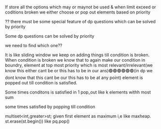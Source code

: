 If store all the options which may or maynot be used & when limit exceed or coditions broken we either choose or pop out elements based on priority

?? there must be some special feature of dp questions which can be solved by priority 

Some dp questions can be solved by priority 

we need to find which one??

It is like sliding window we keep on adding things till condition is broken. When condition is broken we know that to again make our condition in boundry, element at top most priority which is most relevant/irrelevant(we know this either cant be or this has to be in our ans)🟢🟢🟢🟢🟢🟢(in dp we dont know that this cant be our this has to be at any point) element is popped out till condition is satisfied.

Some times conditons is satisfied in 1 pop_out like k elements withh most sum 

some times satisfied by popping till condition

multiset<int,greater<int>>st; given first element as maximum i,e like maxheap.     st.erase(st.begin())  like pq.pop()
